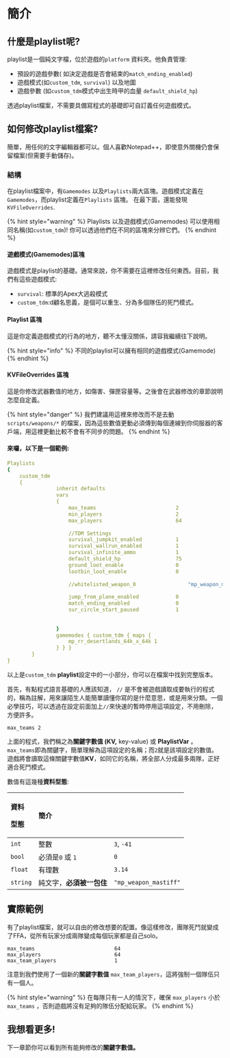 # 簡介

## 什麼是playlist呢?

playlist是一個純文字檔，位於遊戲的`platform` 資料夾。他負責管理:

* 預設的遊戲參數\( 如決定遊戲是否會結束的`match_ending_enabled`\)
* 遊戲模式\(如`custom_tdm`, `survival`\) 以及地圖
* 遊戲參數 \(如`custom_tdm`模式中出生時甲的血量 `default_shield_hp`\)

透過playlist檔案，不需要具備寫程式的基礎即可自訂義任何遊戲模式。

## 如何修改playlist檔案?

簡單，用任何的文字編輯器都可以。個人喜歡Notepad++，即使意外關機仍會保留檔案\(但需要手動儲存\)。

### 結構

在playlist檔案中，有`Gamemodes` 以及`Playlists`兩大區塊。遊戲模式定義在`Gamemodes`，而playlist定義在`Playlists` 區塊。 在最下面，還能發現 `KVFileOverrides`.

{% hint style="warning" %}
Playlists 以及遊戲模式\(Gamemodes\) 可以使用相同名稱\(如`custom_tdm`\)! 你可以透過他們在不同的區塊來分辨它們。
{% endhint %}

#### 遊戲模式\(Gamemodes\)區塊

遊戲模式是playlist的基礎。通常來說，你不需要在這裡修改任何東西。目前，我們有這些遊戲模式:

* `survival`: 標準的Apex大逃殺模式
* `custom_tdm`:d顧名思義，是個可以重生、分為多個隊伍的死鬥模式。

#### Playlist 區塊

這是你定義遊戲模式的行為的地方，聽不太懂沒關係，請容我繼續往下說明。

{% hint style="info" %}
不同的playlist可以擁有相同的遊戲模式\(Gamemode\)
{% endhint %}

#### KVFileOverrides 區塊

這是你修改武器數值的地方，如傷害、彈匣容量等。之後會在武器修改的章節說明怎麼自定義。

{% hint style="danger" %}
我們建議用這裡來修改而不是去動 `scripts/weapons/*` 的檔案，因為這些數值更動必須傳到每個連線到你伺服器的客戶端，用這裡更動比較不會有不同步的問題。
{% endhint %}

####  來囉，以下是一個範例:

```yaml
Playlists
{
	custom_tdm
	{
				inherit defaults
				vars
				{
					max_teams                          2
					min_players                        2
					max_players                        64
					
					//TDM Settings
					survival_jumpkit_enabled           1
					survival_wallrun_enabled           1
					survival_infinite_ammo             1
					default_shield_hp                  75
					ground_loot_enable                 0
					lootbin_loot_enable                0
	
					//whitelisted_weapon_0			       "mp_weapon_mastiff"
	
					jump_from_plane_enabled            0
					match_ending_enabled               0
					sur_circle_start_paused            1
	
	
				}
				gamemodes { custom_tdm { maps {
					mp_rr_desertlands_64k_x_64k 1
				} } }
		}
}


```

以上是`custom_tdm` **playlist**設定中的一小部分，你可以在檔案中找到完整版本。

首先，有點程式語言基礎的人應該知道， `//` 是不會被遊戲讀取成要執行的程式的，稱為註解，用來讓陌生人能簡單讀懂你寫的是什麼意思，或是用來分類。一個必學技巧，可以透過在設定前面加上`//`來快速的暫時停用這項設定，不用刪除，方便許多。

```text
max_teams 2
```

上面的程式，我們稱之為**關鍵字數值 \(KV,** key-value\) 或 **PlaylistVar** 。  
`max_teams`即為關鍵字，簡單理解為這項設定的名稱；而`2`就是該項設定的數值。  
遊戲將會讀取這條關鍵字數值**KV**，如同它的名稱，將全部人分成最多兩隊，正好適合死鬥模式。  


數值有這幾種**資料型態**:

<table>
  <thead>
    <tr>
      <th style="text-align:left">
        <p>&#x8CC7;&#x6599;</p>
        <p>&#x578B;&#x614B;</p>
      </th>
      <th style="text-align:left">&#x7C21;&#x4ECB;</th>
      <th style="text-align:left"></th>
    </tr>
  </thead>
  <tbody>
    <tr>
      <td style="text-align:left"><code>int</code>
      </td>
      <td style="text-align:left">&#x6574;&#x6578;</td>
      <td style="text-align:left"><code>3</code>, <code>-41</code>
      </td>
    </tr>
    <tr>
      <td style="text-align:left"><code>bool</code>
      </td>
      <td style="text-align:left">&#x5FC5;&#x9808;&#x662F;<code>0</code> &#x6216; <code>1</code>
      </td>
      <td style="text-align:left"><code>0</code>
      </td>
    </tr>
    <tr>
      <td style="text-align:left"><code>float</code>
      </td>
      <td style="text-align:left">&#x6709;&#x7406;&#x6578;</td>
      <td style="text-align:left"><code>3.14</code>
      </td>
    </tr>
    <tr>
      <td style="text-align:left"><code>string</code>
      </td>
      <td style="text-align:left">&#x7D14;&#x6587;&#x5B57;&#xFF0C;<b>&#x5FC5;&#x9808;&#x88AB;<code>&quot;&quot;</code>&#x5305;&#x4F4F;</b>
      </td>
      <td style="text-align:left"><code>&quot;mp_weapon_mastiff&quot;</code>
      </td>
    </tr>
  </tbody>
</table>

## 實際範例

有了playlist檔案，就可以自由的修改想要的配置。像這樣修改，團隊死鬥就變成了FFA，從所有玩家分成兩隊變成每個玩家都是自己solo。

```text
max_teams                          64
max_players                        64
max_team_players                   1
```

注意到我們使用了一個新的**關鍵字數值** `max_team_players`，這將強制一個隊伍只有一個人。

{% hint style="warning" %}
在每隊只有一人的情況下，確保 `max_players` 小於 `max_teams` ，否則遊戲將沒有足夠的隊伍分配給玩家。
{% endhint %}

## 我想看更多!

下一章節你可以看到所有能夠修改的**關鍵字數值。**

